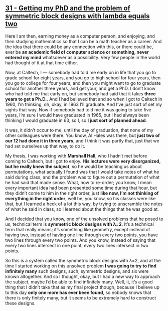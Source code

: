 ## [31 - Getting my PhD and the problem of symmetric block designs with lambda equals two](http://webofstories.com/play/17090)

Here I am then, earning money as a computer person, and enjoying, and
then studying mathematics so that I can be a math teacher as a
career. And the idea that there could be any connection with this, or
there could be, ever be **an academic field of computer science or
something, never entered my mind** whatsoever as a possibility. Very few
people in the world had thought of it at that time either.

Now, at
Caltech, I — somebody had told me early on in life that you go to grade
school for eight years, and you go to high school for four years, then
you go to college for four years, and then you might want to go to
graduate school for another three years, and get your, and get a
PhD. I don’t know who had told me that early on, but somebody had said
that it takes **three years to get a Ph.D.**. And I had believed that and so
when I got to Caltech in 1960, I’m thinking, oh, okay, in 1963 I’ll
graduate. And I’ve just sort of set my sights that way. Now if
somebody had told me it was going to take five years, I’m sure I would
have graduated in 1965, but I had always been thinking I would
graduate in 63, so I, so **I just sort of planned ahead**.

It was, it
didn’t occur to me, until the day of graduation, that none of my other
colleagues were there. You know, Al Hales was there, but **just two of
our 12 had done it in three years**, and I think it was partly that,
just that we had set ourselves up that way, to do it.

My thesis, I was
working with **Marshall Hall**, who I hadn’t met before coming to Caltech,
but I got to enjoy. **His lectures were very disorganized, but he really
knew the subject**, so he would be teaching us about permutations, what
actually I found was that I would take notes of what he said during
class, and the problem was to figure out a permutation of what he had
said that made sense. What, how to re-order; you know, I mean every
important idea had been presented some time during that hour, but they
didn’t come to him in the right order, just **like now, I’m not thinking
of everything in the right order**, well he, you know, so his classes
were like that, but I learned a heck of a lot this way, by trying to
unscramble the notes of what he said in class, so I learned about the
things that he was good at.

And I decided that you know, one of the
unsolved problems that he posed to us, technical term is **symmetric
block designs with λ=2**. It’s a technical term that
really means; it’s something like geometry, except instead of having
two, instead of having one line through every two points, you have two
lines through every two points. And you know, instead of saying that
every two lines intersect in one point, every two lines intersect in
two points.

So this is a system called the symmetric block designs
with λ=2, and at the time I started working on this
unsolved problem **I was going to try to find infinitely many** such
designs, such, symmetric designs, and six were known altogether. And
so I thought, okay, but I had a new way to approach the subject, maybe
I’d be able to find infinitely many. Well, it, it’s a good thing that
I didn’t take that as my final project though, because I believe up to
this day **only one more has ever been found**, so nobody knows that there
is only finitely many, but it seems to be extremely hard to construct
these designs.

